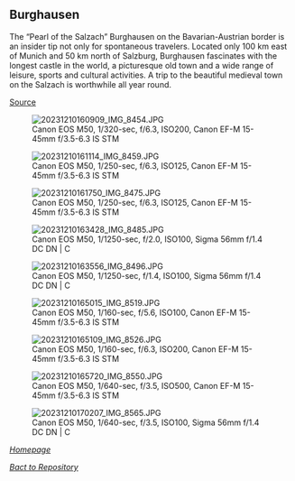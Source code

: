 ## Burghausen

The “Pearl of the Salzach” Burghausen on the Bavarian-Austrian border is an insider tip not only for spontaneous travelers. Located only 100 km east of Munich and 50 km north of Salzburg, Burghausen fascinates with the longest castle in the world, a picturesque old town and a wide range of leisure, sports and cultural activities. A trip to the beautiful medieval town on the Salzach is worthwhile all year round.

[Source](https://www.visit-burghausen.com/en)

<link rel='stylesheet' href='/Shutter101/css/photo-tile.css'>
<div class='gallery'>
	<figure>
		<img src='/Shutter101/photos/Burghausen/img/20231210160909_IMG_8454.JPG' alt='20231210160909_IMG_8454.JPG'>
		<figcaption>Canon EOS M50, 1/320-sec, f/6.3, ISO200, Canon EF-M 15-45mm f/3.5-6.3 IS STM</figcaption>
	</figure>
	<figure>
		<img src='/Shutter101/photos/Burghausen/img/20231210161114_IMG_8459.JPG' alt='20231210161114_IMG_8459.JPG'>
		<figcaption>Canon EOS M50, 1/250-sec, f/6.3, ISO125, Canon EF-M 15-45mm f/3.5-6.3 IS STM</figcaption>
	</figure>
	<figure>
		<img src='/Shutter101/photos/Burghausen/img/20231210161750_IMG_8475.JPG' alt='20231210161750_IMG_8475.JPG'>
		<figcaption>Canon EOS M50, 1/250-sec, f/6.3, ISO125, Canon EF-M 15-45mm f/3.5-6.3 IS STM</figcaption>
	</figure>
	<figure>
		<img src='/Shutter101/photos/Burghausen/img/20231210163428_IMG_8485.JPG' alt='20231210163428_IMG_8485.JPG'>
		<figcaption>Canon EOS M50, 1/1250-sec, f/2.0, ISO100, Sigma 56mm f/1.4 DC DN | C</figcaption>
	</figure>
	<figure>
		<img src='/Shutter101/photos/Burghausen/img/20231210163556_IMG_8496.JPG' alt='20231210163556_IMG_8496.JPG'>
		<figcaption>Canon EOS M50, 1/1250-sec, f/1.4, ISO100, Sigma 56mm f/1.4 DC DN | C</figcaption>
	</figure>
	<figure>
		<img src='/Shutter101/photos/Burghausen/img/20231210165015_IMG_8519.JPG' alt='20231210165015_IMG_8519.JPG'>
		<figcaption>Canon EOS M50, 1/160-sec, f/5.6, ISO100, Canon EF-M 15-45mm f/3.5-6.3 IS STM</figcaption>
	</figure>
	<figure>
		<img src='/Shutter101/photos/Burghausen/img/20231210165109_IMG_8526.JPG' alt='20231210165109_IMG_8526.JPG'>
		<figcaption>Canon EOS M50, 1/160-sec, f/6.3, ISO200, Canon EF-M 15-45mm f/3.5-6.3 IS STM</figcaption>
	</figure>
	<figure>
		<img src='/Shutter101/photos/Burghausen/img/20231210165720_IMG_8550.JPG' alt='20231210165720_IMG_8550.JPG'>
		<figcaption>Canon EOS M50, 1/640-sec, f/3.5, ISO500, Canon EF-M 15-45mm f/3.5-6.3 IS STM</figcaption>
	</figure>
	<figure>
		<img src='/Shutter101/photos/Burghausen/img/20231210170207_IMG_8565.JPG' alt='20231210170207_IMG_8565.JPG'>
		<figcaption>Canon EOS M50, 1/640-sec, f/3.5, ISO100, Sigma 56mm f/1.4 DC DN | C</figcaption>
	</figure>
</div>


*[Homepage](/Shutter101/README.html)*

*[Bact to Repository](https://github.com/23W-GBAC/Shutter101/tree/main)*
